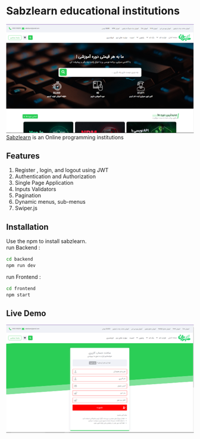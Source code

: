 # Sabzlearn educational institutions

![](Capture.PNG)
[Sabzlearn](https://sabzlearn.ir) is an Online programming institutions

## Features

1. Register , login, and logout using JWT
2. Authentication and Authorization
2. Single Page Application 
3. Inputs Validators
4. Pagination
5. Dynamic menus, sub-menus
6. Swiper.js 

## Installation

Use the npm to install sabzlearn.\
run Backend :
```bash
cd backend
npm run dev
```
run Frontend :
```bash
cd frontend
npm start
```
## Live Demo
![](1.PNG)